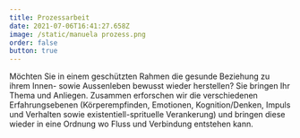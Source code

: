 ```yaml
---
title: Prozessarbeit
date: 2021-07-06T16:41:27.658Z
image: /static/manuela prozess.png
order: false
button: true
---
```

Möchten Sie in einem geschützten Rahmen die gesunde Beziehung zu ihrem Innen- sowie Aussenleben bewusst wieder herstellen? Sie bringen Ihr Thema und Anliegen. Zusammen erforschen wir die verschiedenen Erfahrungsebenen (Körperempfinden, Emotionen, Kognition/Denken, Impuls und Verhalten sowie existentiell-sprituelle Verankerung) und bringen diese wieder in eine Ordnung wo Fluss und Verbindung entstehen kann.